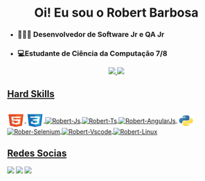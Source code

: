 # <div align= "center">Oi! Eu sou o Robert Barbosa</div>

- ###  🧑🏻‍💻 **Desenvolvedor de Software Jr e QA Jr**
- ###  💻**Estudante de Ciência da Computação 7/8**

<div align="center">
  <a href="https://github.com/rooberttdev">
  <img height="180em" src="https://github-readme-stats.vercel.app/api?username=rooberttdev&show_icons=true&theme=cobalt&include_all_commits=true&count_private=true"/>
  <img height="180em" src="https://github-readme-stats.vercel.app/api/top-langs/?username=rooberttdev&layout=compact&langs_count=7&theme=cobalt"/>
</div>
 
 ## <div>Hard Skills</div>

<div style="display: inline_block"><br>
  <img align="center" alt="Robert-HTML" height="30" width="40" src="https://raw.githubusercontent.com/devicons/devicon/master/icons/html5/html5-original.svg">
  <img align="center" alt="Robert-CSS" height="30" width="40" src="https://raw.githubusercontent.com/devicons/devicon/master/icons/css3/css3-original.svg">
  <img align="center" alt="Robert-Js" height="30" width="40" src="https://cdn.jsdelivr.net/gh/devicons/devicon/icons/javascript/javascript-plain.svg" >
  <img align="center" alt="Robert-Ts" height="30" width="40" src="https://cdn.jsdelivr.net/gh/devicons/devicon/icons/typescript/typescript-original.svg">
  <img align="center" alt="Robert-AngularJs" height="30" width="40" src="https://cdn.jsdelivr.net/gh/devicons/devicon/icons/angularjs/angularjs-original.svg">    
  <img align="center" alt="Rober-Python" height="30" width="40" src="https://raw.githubusercontent.com/devicons/devicon/master/icons/python/python-original.svg">
  <img align="center" alt="Rober-Selenium" height="30" width="40" src="https://cdn.jsdelivr.net/gh/devicons/devicon/icons/selenium/selenium-original.svg">
  <img align="center" alt="Robert-Vscode" height="30" width="40" src="https://cdn.jsdelivr.net/gh/devicons/devicon/icons/vscode/vscode-original.svg" />
  <img align="center" alt="Robert-Linux" height="30" width="40" src="https://cdn.jsdelivr.net/gh/devicons/devicon/icons/linux/linux-original.svg" />
</div>

 ## <div>Redes Socias</div>
<div> 
  <a href="https://instagram.com/_roobertt.dev" target="_blank"><img src="https://img.shields.io/badge/-Instagram-%23E4405F?style=for-the-badge&logo=instagram&logoColor=white" target="_blank"></a>
  <a href = "mailto:robertbarbosa.dev@gmail.com"><img src="https://img.shields.io/badge/-Gmail-%23333?style=for-the-badge&logo=gmail&logoColor=white" target="_blank"></a>
  <a href="https://www.linkedin.com/in/robert-barbosa-dev/" target="_blank"><img src="https://img.shields.io/badge/-LinkedIn-%230077B5?style=for-the-badge&logo=linkedin&logoColor=white" target="_blank"></a> 
  
</div>
